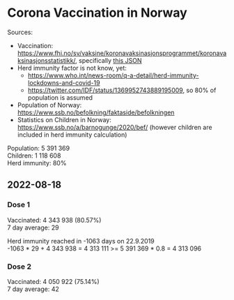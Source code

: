 # Corona Vaccination in Norway

Sources:

- Vaccination: <https://www.fhi.no/sv/vaksine/koronavaksinasjonsprogrammet/koronavaksinasjonsstatistikk/>, specifically [this JSON](https://www.fhi.no/api/chartdata/api/99119)
- Herd immunity factor is not know, yet:
  - <https://www.who.int/news-room/q-a-detail/herd-immunity-lockdowns-and-covid-19>
  - <https://twitter.com/IDF/status/1369952743889195009>, so 80% of population is assumed
- Population of Norway: <https://www.ssb.no/befolkning/faktaside/befolkningen>
- Statistics on Children in Norway: https://www.ssb.no/a/barnogunge/2020/bef/ (however children are included in herd immunity calculation)

Population: 5 391 369  
Children: 1 118 608  
Herd immunity: 80%  

## 2022-08-18

### Dose 1

Vaccinated: 4 343 938 (80.57%)  
7 day average: 29

Herd immunity reached in -1063 days on 22.9.2019  
-1063 * 29 + 4 343 938 = 4 313 111 >= 5 391 369 * 0.8 = 4 313 096

### Dose 2

Vaccinated: 4 050 922 (75.14%)  
7 day average: 42

